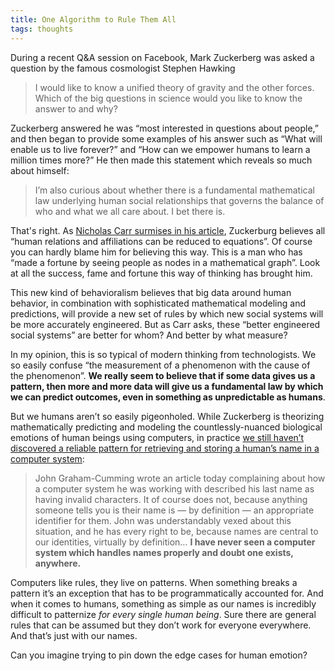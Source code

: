 ```yaml
---
title: One Algorithm to Rule Them All
tags: thoughts
---
```


During a recent Q&A session on Facebook, Mark Zuckerberg was asked a question by the famous cosmologist Stephen Hawking

> I would like to know a unified theory of gravity and the other forces. Which of the big questions in science would you like to know the answer to and why?

Zuckerberg answered he was “most interested in questions about people,” and then began to provide some examples of his answer such as “What will enable us to live forever?” and “How can we empower humans to learn a million times more?” He then made this statement which reveals so much about himself:

> I’m also curious about whether there is a fundamental mathematical law underlying human social relationships that governs the balance of who and what we all care about. I bet there is.

That's right. As [Nicholas Carr surmises in his article](http://www.roughtype.com/?p=6376), Zuckerburg believes all “human relations and affiliations can be reduced to equations”. Of course you can hardly blame him for believing this way. This is a man who has “made a fortune by seeing people as nodes in a mathematical graph”. Look at all the success, fame and fortune this way of thinking has brought him.

This new kind of behavioralism believes that big data around human behavior, in combination with sophisticated mathematical modeling and predictions, will provide a new set of rules by which new social systems will be more accurately engineered. But as Carr asks, these “better engineered social systems” are better for whom? And better by what measure?

In my opinion, this is so typical of modern thinking from technologists. We so easily confuse “the measurement of a phenomenon with the cause of the phenomenon”. **We really seem to believe that if some data gives us a pattern, then more and more data will give us a fundamental law by which we can predict outcomes, even in something as unpredictable as humans**.

But we humans aren’t so easily pigeonholed. While Zuckerberg is theorizing mathematically predicting and modeling the countlessly-nuanced biological emotions of human beings using computers, in practice [we still haven’t discovered a reliable pattern for retrieving and storing a human’s name in a computer system](http://www.kalzumeus.com/2010/06/17/falsehoods-programmers-believe-about-names/):

> John Graham-Cumming wrote an article today complaining about how a computer system he was working with described his last name as having invalid characters.  It of course does not, because anything someone tells you is their name is — by definition — an appropriate identifier for them.  John was understandably vexed about this situation, and he has every right to be, because names are central to our identities, virtually by definition… **I have never seen a computer system which handles names properly and doubt one exists, anywhere.**

Computers like rules, they live on patterns. When something breaks a pattern it’s an exception that has to be programmatically accounted for. And when it comes to humans, something as simple as our names is incredibly difficult to patternize *for every single human being*. Sure there are general rules that can be assumed but they don’t work for everyone everywhere. And that’s just with our names.

Can you imagine trying to pin down the edge cases for human emotion?
